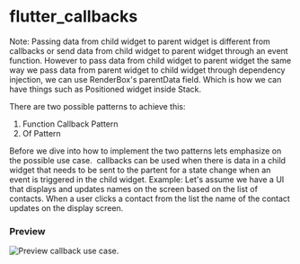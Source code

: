 # flutter_callbacks

Note: Passing data from child widget to parent widget is different from callbacks or send data from child widget to parent widget through an event function. However to pass data from child widget to parent widget the same way we pass data from parent widget to child widget through dependency injection, we can use RenderBox's parentData field. Which is how we can have things such as Positioned widget inside Stack.

There are two possible patterns to achieve this:
1. Function Callback Pattern
2. Of Pattern

Before we dive into how to implement the two patterns lets emphasize on the possible use case. 
callbacks can be used when there is data in a child widget that needs to be sent to the partent for a state change when an event is triggered in the child widget. Example: Let's assume we have a UI that displays and updates names on the screen based on the list of contacts. When a user clicks a contact from the list the name of the contact updates on the display screen. 

### Preview

![Preview](/intro.gif)
callback use case.